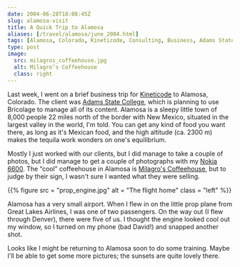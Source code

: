 ```yaml
--- 
date: 2004-06-28T18:08:45Z
slug: alamosa-visit
title: A Quick Trip to Alamosa
aliases: [/travel/alamosa/june_2004.html]
tags: [Alamosa, Colorado, Kineticode, Consulting, Business, Adams State College, Milagro’s Coffeehouse, Great Lakes Airlines]
type: post
image:
  src: milagros_coffeehouse.jpg
  alt: Milagro’s Coffeehouse
  class: right
---
```


Last week, I went on a brief business trip for [Kineticode] to Alamosa,
Colorado. The client was [Adams State College], which is planning to use
Bricolage to manage all of its content. Alamosa is a sleepy little town of 8,000
people 22 miles north of the border with New Mexico, situated in the largest
valley in the world, I'm told. You can get any kind of food you want there, as
long as it's Mexican food, and the high altitude (ca. 2300 m) makes the tequila
work wonders on one's equilibrium.

Mostly I just worked with our clients, but I did manage to take a couple of
photos, but I did manage to get a couple of photographs with my [Nokia 6600].
The “cool” coffeehouse in Alamosa is [Milagro's Coffeehouse], but to judge by
their sign, I wasn't sure I wanted what they were selling.

{{% figure
  src   = "prop_engine.jpg"
  alt   = "The flight home"
  class = "left"
%}}

Alamosa has a very small airport. When I flew in on the little prop plane from
Great Lakes Airlines, I was one of two passengers. On the way out (I flew
through Denver), there were five of us. I thought the engine looked cool out my
window, so I turned on my phone (bad David!) and snapped another shot.

Looks like I might be returning to Alamosa soon to do some training. Maybe I'll
be able to get some more pictures; the sunsets are quite lovely there.

  [Kineticode]: https://kineticode.com/ "Kineticode Web site"
  [Adams State College]: https://www.adams.edu/ "Adams State College Web site"
  [Nokia 6600]: https://www.amazon.com/exec/obidos/ASIN/B00022NE6I/justatheory-20
    "Buy the Nokia 6600 at Amazon.com"
  [Milagro's Coffeehouse]: https://www.alamosa.org/dining/451-milagros-coffeehouse
    "Milagro's Coffeehouse on Alamosa.org"
